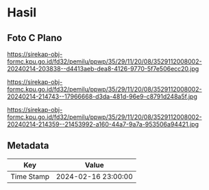 # Hasil

## Foto C Plano

https://sirekap-obj-formc.kpu.go.id/fd32/pemilu/ppwp/35/29/11/20/08/3529112008002-20240214-203838--d4413aeb-dea8-4126-9770-5f7e506ecc20.jpg

https://sirekap-obj-formc.kpu.go.id/fd32/pemilu/ppwp/35/29/11/20/08/3529112008002-20240214-214743--17966668-d3da-481d-96e9-c8791d248a5f.jpg

https://sirekap-obj-formc.kpu.go.id/fd32/pemilu/ppwp/35/29/11/20/08/3529112008002-20240214-214359--21453992-a160-44a7-9a7a-953506a94421.jpg


## Metadata

| Key        | Value               |
| ---------- | ------------------- |
| Time Stamp | 2024-02-16 23:00:00 |



